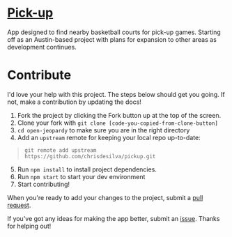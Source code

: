 # [Pick-up](https://pickup.netlify.com)

App designed to find nearby basketball courts for pick-up games. Starting off as an Austin-based project with plans for expansion to other areas as development continues.

# Contribute

I'd love your help with this project. The steps below should get you going. If not, make a contribution by updating the docs!

1. Fork the project by clicking the Fork button up at the top of the screen.
2. Clone your fork with `git clone [code-you-copied-from-clone-button]`
3. `cd open-jeopardy` to make sure you are in the right directory
4. Add an `upstream` remote for keeping your local repo up-to-date:
  > `git remote add upstream https://github.com/chrisdesilva/pickup.git`
5. Run `npm install` to install project dependencies.
6. Run `npm start` to start your dev environment 
7. Start contributing!

When you're ready to add your changes to the project, submit a [pull request](https://help.github.com/en/articles/creating-a-pull-request-from-a-fork).

If you've got any ideas for making the app better, submit an [issue](https://github.com/chrisdesilva/pickup/issues). Thanks for helping out! 
